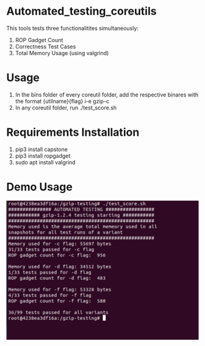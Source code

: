 # Automated_testing_coreutils

This tools tests three functionalitites simultaneously:
1) ROP Gadget Count
2) Correctness Test Cases
3) Total Memory Usage (using valgrind)


# Usage

1) In the bins folder of every coreutil folder, add the respective binares with the format {utilname}{flag} i-e gzip-c
2) In any coreutil folder, run ./test_score.sh


# Requirements Installation

1. pip3 install capstone
2. pip3 install ropgadget
3. sudo apt install valgrind 
# Demo Usage

![Alt text](https://github.com/pawnsac/Automated_testing_coreutils/blob/main/demo/pic_1.jpeg?raw=true "gzip testing")
